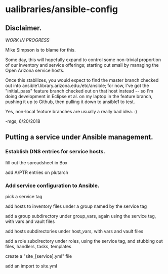 # ualibraries/ansible-config

## Disclaimer.

*WORK IN PROGRESS*

Mike Simpson is to blame for this.

Some day, this will hopefully expand to control some non-trivial proportion of our
inventory and service offerings; starting out small by managing the Open Arizona
service hosts.

Once this stabilizes, you would expect to find the master branch checked out into
ansible1.library.arizona.edu:/etc/ansible; for now, I've got the "initial_pass"
feature branch checked out on that host instead -- so I'm doing development in
Eclipse et al. on my laptop in the feature branch, pushing it up to Github, then
pulling it down to ansible1 to test.

Yes, non-local feature branches are usually a really bad idea. :)

-mgs, 6/20/2018

## Putting a service under Ansible management.

### Establish DNS entries for service hosts.

fill out the spreadsheet in Box

add A/PTR entries on plutarch

### Add service configuration to Ansible.

pick a service tag

add hosts to inventory files under a group named by the service tag

add a group subdirectory under group_vars, again using the service tag, with vars and vault files

add hosts subdirectories under host_vars, with vars and vault files

add a role subdirectory under roles, using the service tag, and stubbing out files, handlers, tasks, templates

create a "site_[service].yml" file

add an import to site.yml
